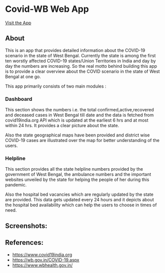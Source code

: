 # Covid-WB Web App 
[Visit the App](https://covid-19-wb-a52a3.web.app/)

## About
This is an app that provides detailed information about the COVID-19 scenario in the state of West Bengal. Currently the state is among the first ten worstly affected COVID-19 states/Union Territories in India and day by day the numbers are increasing. So the real motto behind building this app is to provide a clear overview about the COVID scenario in the state of West Bengal at one go.

This app primarily consists of two main modules :
### Dashboard
This section shows the numbers i.e. the total confirmed,active,recovered and deceased cases in West Bengal till date and the data is fetched from covid19india.org API which is updated at the earliest 6 hrs and at most within 24 hrs. It provides a clear picture about the state.

Also the state geographical maps have been provided and district wise COVID-19 cases are illustrated over the map for better understanding of the users.
### Helpline
This section provides all the state helpline numbers provided by the government of West Bengal, the ambulance numbers and the important websites unveiled by the state for helping the people of her during this pandemic.

Also the hospital bed vacancies which are regularly updated by the state are provided. This data gets updated every 24 hours and it depicts about the hospital bed availability which can help the users to choose in times of need.

## Screenshots:

## References:
* https://www.covid19india.org
* https://wb.gov.in/COVID-19.aspx
* https://www.wbhealth.gov.in/
